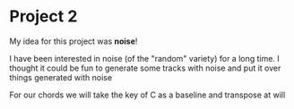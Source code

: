 # Project 2

My idea for this project was **noise**!

I have been interested in noise (of the "random" variety) for a long time. I thought it could be fun to generate some tracks with noise and put it over things generated with noise

For our chords we will take the key of C as a baseline and transpose at will